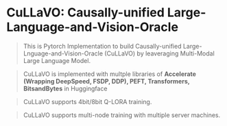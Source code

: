 # CuLLaVO: Causally-unified Large-Language-and-Vision-Oracle

> This is Pytorch Implementation to build Causally-unified Large-Lnguage-and-Vision-Oracle (CuLLaVO) by leaveraging Multi-Modal Large Language Model.

> CuLLaVO is implemented with multple libraries of **Accelerate (Wrapping DeepSpeed, FSDP, DDP), PEFT, Transformers, BitsandBytes** in Huggingface

> CuLLaVO supports 4bit/8bit Q-LORA training.

> CuLLaVO supports multi-node training with multiple server machines.

